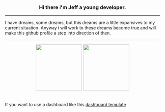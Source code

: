 <p>
  <h3 align="center">
    Hi there i'm Jeff a young developer.
  </h3>
</p>
<hr>
<p>
  I have dreams, some dreams, but this dreams are a little expansives to my current situation. Anyway i will work to these dreams become true and will make this github profile a step into direction of then.
</p>
<hr>
<div align="center">
  <img height="150em" src="https://github-readme-stats.vercel.app/api?username=miyamusaxi&show_icons=true&theme=nightowl&include_all_commits=true&count_private=true"/>
  <img height="150em" src="https://github-readme-stats.vercel.app/api/top-langs/?username=miyamusaxi&layout=compact&langs_count=7&theme=nightowl"/>
</div>
<div>
  <br>
  <br>
  If you want to use a dashboard like this <a href="https://github.com/anuraghazra/github-readme-stats">dashboard template</a>
</div>
